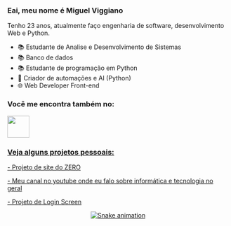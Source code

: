 ### Eai, meu nome é Miguel Viggiano
Tenho 23 anos, atualmente faço engenharia de software, desenvolvimento Web e Python.

- 📚 Estudante de Analise e Desenvolvimento de Sistemas
- 📚 Banco de dados
- 📚 Estudante de programação em Python
- 🤖 Criador de automações e AI (Python)
- 🌐 Web Developer Front-end


<h3> Você me encontra também no: </h3>

<div display='inline'>
  <a href='https://www.linkedin.com/in/miguel-viggiano-ba8a24184/'>
  <img widht='50' height='50' src="https://cdn.jsdelivr.net/gh/devicons/devicon/icons/linkedin/linkedin-original.svg" />
  </>
    
### Veja alguns projetos pessoais:
<div>
  <a href='https://youtu.be/YpVTZOz31rc'>
  <p> - Projeto de site do ZERO </>
</>
<div>
  <a href='https://www.youtube.com/channel/UCubxGPM7S1dADPbpFkLXNOg'>
  <p> - Meu canal no youtube onde eu falo sobre informática e tecnologia no geral
</>
<div>
  <a href='https://youtu.be/iHbwB7skgf0'>
  <p> - Projeto de Login Screen </>
</>

<div align="center">

  ![Snake animation](https://github.com/danielbped/danielbped/blob/output/github-contribution-grid-snake.svg)
  
</div>

